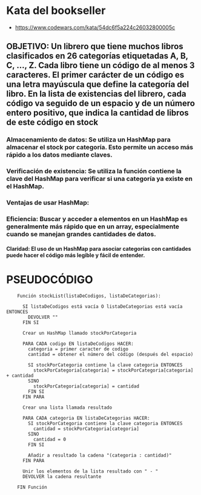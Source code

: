 # Kata del bookseller

* https://www.codewars.com/kata/54dc6f5a224c26032800005c

##  OBJETIVO: Un librero que tiene muchos libros clasificados en 26 categorías etiquetadas A, B, C, …, Z. Cada libro tiene un código de al menos 3 caracteres. El primer carácter de un código es una letra mayúscula que define la categoría del libro. En la lista de existencias del librero, cada código va seguido de un espacio y de un número entero positivo, que indica la cantidad de libros de este código en stock

### Almacenamiento de datos: Se utiliza un HashMap para almacenar el stock por categoría. Esto permite un acceso más rápido a los datos mediante claves.

### Verificación de existencia: Se utiliza la función contiene la clave del HashMap para verificar si una categoría ya existe en el HashMap.

### Ventajas de usar HashMap:

### Eficiencia: Buscar y acceder a elementos en un HashMap es generalmente más rápido que en un array, especialmente cuando se manejan grandes cantidades de datos.

#### Claridad: El uso de un HashMap para asociar categorías con cantidades puede hacer el código más legible y fácil de entender.

# PSEUDOCÓDIGO

        Función stockList(listaDeCodigos, listaDeCategorias):
        
          SI listaDeCodigos está vacía O listaDeCategorias está vacía ENTONCES
            DEVOLVER "" 
          FIN SI
        
          Crear un HashMap llamado stockPorCategoria
        
          PARA CADA codigo EN listaDeCodigos HACER:
            categoria = primer caracter de codigo
            cantidad = obtener el número del código (después del espacio)
            
            SI stockPorCategoria contiene la clave categoria ENTONCES
              stockPorCategoria[categoria] = stockPorCategoria[categoria] + cantidad
            SINO
              stockPorCategoria[categoria] = cantidad
            FIN SI
          FIN PARA
        
          Crear una lista llamada resultado
        
          PARA CADA categoria EN listaDeCategorias HACER:
            SI stockPorCategoria contiene la clave categoria ENTONCES
              cantidad = stockPorCategoria[categoria]
            SINO
              cantidad = 0
            FIN SI
        
            Añadir a resultado la cadena "(categoria : cantidad)" 
          FIN PARA
        
          Unir los elementos de la lista resultado con " - "
          DEVOLVER la cadena resultante
        
        FIN Función
